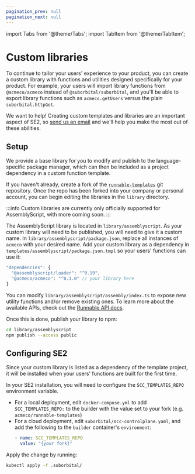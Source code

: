 ```yaml
---
pagination_prev: null
pagination_next: null
---
```


import Tabs from '@theme/Tabs';
import TabItem from '@theme/TabItem';

# Custom libraries

To continue to tailor your users' experience to your product, you can create a custom library with functions and utilities designed specifically for your product. For example, your users will import library functions from `@acmeco/acmeco` instead of `@suborbital/suborbital`, and you'll be able to export library functions such as `acmeco.getUsers` versus the plain `suborbital.httpGet`.

We want to help! Creating custom templates and libraries are an important aspect of SE2, so [send us an email](mailto:team@suborbital.dev) and we'll help you make the most out of these abilities.

## Setup

We provide a base library for you to modify and publish to the language-specific package manager, which can then be included as a project dependency in a custom function template.

If you haven't already, create a fork of the [`runnable-templates`](https://github.com/suborbital/runnable-templates) git repository. Once the repo has been forked into your company or personal account, you can begin editing the libraries in the `library` directory.

:::info
Custom libraries are currently only officially supported for AssemblyScript, with more coming soon.
:::

<Tabs groupId="language-selection">

<TabItem value="assemblyscript" label="AssemblyScript">

The AssemblyScript library is located in `library/assemblyscript`. As your custom library will need to be published, you will need to give it a custom name. In `library/assemblyscript/package.json`, replace all instances of `acmeco` with your desired name. Add your custom library as a dependency in `templates/assemblyscript/package.json.tmpl` so your users' functions can use it:

```js
"dependencies": {
  "@assemblyscript/loader": "^0.19",
  "@acmeco/acmeco": "^0.1.0" // your library here
}
```

You can modify `library/assemblyscript/assembly/index.ts` to expose new utility functions and/or remove existing ones. To learn more about the available APIs, check out the [Runnable API docs](docs/atmo/runnable-api/introduction.md).

Once this is done, publish your library to npm:

```bash
cd library/assemblyscript
npm publish --access public
```

</TabItem>

</Tabs>


## Configuring SE2

Since your custom library is listed as a dependency of the template project, it will be installed when your users' functions are built for the first time.

In your SE2 installation, you will need to configure the `SCC_TEMPLATES_REPO` environment variable.

- For a local deployment, edit `docker-compose.yml` to add `SCC_TEMPLATES_REPO:` to the builder with the value set to your fork \(e.g. `acmeco/runnable-templates`\)
- For a cloud deployment, edit `suborbital/scc-controlplane.yaml`, and add the following to the `builder` container's `environment`:
  ```yaml
  - name: SCC_TEMPLATES_REPO
    value: "{your fork}"
  ```

Apply the change by running:

```bash
kubectl apply -f .suborbital/
```
